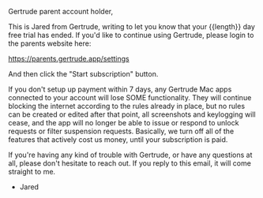 Gertrude parent account holder,

This is Jared from Gertrude, writing to let you know that your {{length}} day free trial
has ended. If you'd like to continue using Gertrude, please login to the parents website
here:

https://parents.gertrude.app/settings

And then click the "Start subscription" button.

If you don't setup up payment within 7 days, any Gertrude Mac apps connected to your
account will lose SOME functionality. They will continue blocking the internet according
to the rules already in place, but no rules can be created or edited after that point, all
screenshots and keylogging will cease, and the app will no longer be able to issue or
respond to unlock requests or filter suspension requests. Basically, we turn off all of
the features that actively cost us money, until your subscription is paid.

If you're having any kind of trouble with Gertrude, or have any questions at all, please
don't hesitate to reach out. If you reply to this email, it will come straight to me.

- Jared
